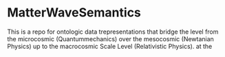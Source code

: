 # MatterWaveSemantics
This is a repo for ontologic data trepresentations that bridge the level from the microcosmic (Quantummechanics) over the mesocosmic (Newtanian Physics) up to the macrocosmic Scale Level (Relativistic Physics). at the 
